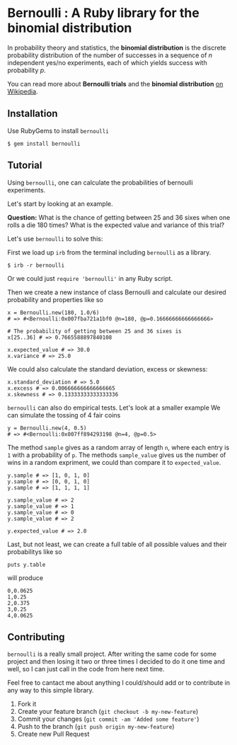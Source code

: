 # Bernoulli : A Ruby library for the binomial distribution

In probability theory and statistics, the **binomial distribution** is the discrete probability distribution of the number of successes in a sequence of *n* independent yes/no experiments, each of which yields success with probability *p*.

You can read more about **Bernoulli trials** and the **binomial distribution** [on Wikipedia](http://en.wikipedia.org/wiki/Binomial_distribution).

## Installation

Use RubyGems to install `bernoulli`

	$ gem install bernoulli

## Tutorial

Using `bernoulli`, one can calculate the probabilities of bernoulli experiments.

Let's start by looking at an example.

**Question:** What is the chance of getting between 25 and 36 sixes when one rolls a die 180 times? What is the expected value and variance of this trial?

Let's use `bernoulli` to solve this:

First we load up `irb` from the terminal including `bernoulli` as a library.

	$ irb -r bernoulli
	
Or we could just `require 'bernoulli'` in any Ruby script.

Then we create a new instance of class Bernoulli and calculate our desired probability and properties like so

	x = Bernoulli.new(180, 1.0/6)
	# => #<Bernoulli:0x007fba721a1bf0 @n=180, @p=0.16666666666666666>
	
	# The probability of getting between 25 and 36 sixes is
	x[25..36] # => 0.7665588897840108
	
	x.expected_value # => 30.0
	x.variance # => 25.0
	
We could also calculate the standard deviation, excess or skewness:
	
	x.standard_deviation # => 5.0
	x.excess # => 0.006666666666666665
	x.skewness # => 0.13333333333333336
	
`bernoulli` can also do empirical tests. Let's look at a smaller example We can simulate the tossing of 4 fair coins

	y = Bernoulli.new(4, 0.5)
	# => #<Bernoulli:0x007ff894293198 @n=4, @p=0.5>

The method `sample` gives as a random array of length `n`, where each entry is `1` with a probability of `p`. The methods `sample_value` gives us the number of wins in a random expriment, we could than compare it to `expected_value`.

	y.sample # => [1, 0, 1, 0]
	y.sample # => [0, 0, 1, 0]
	y.sample # => [1, 1, 1, 1]

	y.sample_value # => 2
	y.sample_value # => 1
	y.sample_value # => 0
	y.sample_value # => 2
	
	y.expected_value # => 2.0

Last, but not least, we can create a full table of all possible values and their probabilitys like so

	puts y.table
	
will produce

	0,0.0625
	1,0.25
	2,0.375
	3,0.25
	4,0.0625

## Contributing

`bernoulli` is a really small project. After writing the same code for some project and then losing it two or three times I decided to do it one time and well, so I can just call in the code from here next time.

Feel free to cantact me about anything I could/should add  or to contribute in any way to this simple library.

1. Fork it
2. Create your feature branch (`git checkout -b my-new-feature`)
3. Commit your changes (`git commit -am 'Added some feature'`)
4. Push to the branch (`git push origin my-new-feature`)
5. Create new Pull Request

